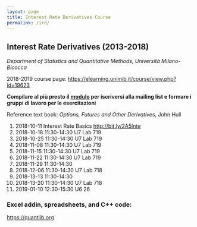 ```yaml
---
layout: page
title: Interest Rate Derivatives Course
permalink: /ird/
---
```


## Interest Rate Derivatives (2013-2018)

_Department of Statistics and Quantitative Methods, Università Milano-Bicocca_

2018-2019 course page: <https://elearning.unimib.it/course/view.php?id=19623>

**Compilare al più presto il [modulo](https://docs.google.com/forms/d/1KAcSd4Vh9mLL-Ub9WKtw5f77t2Eg-aHtRpeNBvSgKKg) per iscriversi alla mailing list e formare i gruppi di lavoro per le esercitazioni**

Reference text book: _Options, Futures and Other Derivatives_, John Hull

1. 2018-10-11 Interest Rate Basics <http://bit.ly/2A5lnte>
2. 2018-10-18 11:30-14:30 U7 Lab 719
3. 2018-10-25 11:30-14:30 U7 Lab 719
4. 2018-11-08 11:30-14:30 U7 Lab 719
5. 2018-11-15 11:30-14:30 U7 Lab 719
6. 2018-11-22 11:30-14:30 U7 Lab 719
7. 2018-11-29 11:30-14:30
8. 2018-12-06 11:30-14:30 U7 Lab 718
9. 2018-13-13 11:30-14:30
9. 2018-13-20 11:30-14:30 U7 Lab 718
10. 2019-01-10 12:30-15:30 U6 26

### Excel addin, spreadsheets, and C++ code:

<https://quantlib.org>
